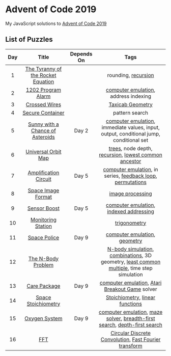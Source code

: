 # Advent of Code 2019

My JavaScript solutions to [Advent of Code 2019](https://adventofcode.com/2019)

## List of Puzzles

| Day |                         Title                         | Depends On |                                                                                                                                         Tags                                                                                                                                          |
| :-: | :---------------------------------------------------: | :--------: | :-----------------------------------------------------------------------------------------------------------------------------------------------------------------------------------------------------------------------------------------------------------------------------------: |
|  1  | [The Tyranny of the Rocket Equation](day01/readme.md) |            |                                                                                                  rounding, [recursion](<https://en.wikipedia.org/wiki/Recursion_(computer_science)>)                                                                                                  |
|  2  |         [1202 Program Alarm](day02/readme.md)         |            |                                                                                                    [computer emulation](https://en.wikipedia.org/wiki/Emulator), address indexing                                                                                                     |
|  3  |           [Crossed Wires](day03/readme.md)            |            |                                                                                                          [Taxicab Geometry](https://en.wikipedia.org/wiki/Taxicab_geometry)                                                                                                           |
|  4  |          [Secure Container](day04/readme.md)          |            |                                                                                                                                    pattern search                                                                                                                                     |
|  5  |  [Sunny with a Chance of Asteroids](day05/readme.md)  |   Day 2    |                                                                           [computer emulation](https://en.wikipedia.org/wiki/Emulator), immediate values, input, output, conditional jump, conditional set                                                                            |
|  6  |        [Universal Orbit Map](day06/readme.md)         |            |                         [trees](<https://en.wikipedia.org/wiki/Tree_(data_structure)>), node depth, [recursion](<https://en.wikipedia.org/wiki/Recursion_(computer_science)>), [lowest common ancestor](https://en.wikipedia.org/wiki/Lowest_common_ancestor)                         |
|  7  |       [Amplification Circuit](day07/readme.md)        |   Day 5    |                                              [computer emulation](https://en.wikipedia.org/wiki/Emulator), in series, [feedback loop](https://en.wikipedia.org/wiki/Feedback), [permutations](https://en.wikipedia.org/wiki/Permutation)                                              |
|  8  |         [Space Image Format](day08/readme.md)         |            |                                                                                                      [image processing](https://en.wikipedia.org/wiki/Digital_image_processing)                                                                                                       |
|  9  |            [Sensor Boost](day09/readme.md)            |   Day 5    |                                                                  [computer emulation](https://en.wikipedia.org/wiki/Emulator), [indexed addressing](https://en.wikipedia.org/wiki/Addressing_mode#Indexed_absolute)                                                                   |
| 10  |         [Monitoring Station](day10/readme.md)         |            |                                                                                                              [trigonometry](https://en.wikipedia.org/wiki/Trigonometry)                                                                                                               |
| 11  |            [Space Police](day11/readme.md)            |   Day 9    |                                                                                   [computer emulation](https://en.wikipedia.org/wiki/Emulator), [geometry](https://en.wikipedia.org/wiki/Geometry)                                                                                    |
| 12  |         [The N-Body Problem](day12/readme.md)         |            |                   [N-body simulation](https://en.wikipedia.org/wiki/N-body_simulation), [combinations](https://en.wikipedia.org/wiki/Combination), 3D geometry, [least common multiple](https://en.wikipedia.org/wiki/Least_common_multiple), time step simulation                    |
| 13  |            [Care Package](day13/readme.md)            |   Day 9    |                                                                   [computer emulation](https://en.wikipedia.org/wiki/Emulator), [Atari Breakout Game](<https://en.wikipedia.org/wiki/Breakout_(video_game)>) solver                                                                   |
| 14  |        [Space Stoichiometry](day14/readme.md)         |            |                                                                            [Stoichiometry](https://en.wikipedia.org/wiki/Stoichiometry), [linear functions](https://en.wikipedia.org/wiki/Linear_function)                                                                            |
| 15  |           [Oxygen System](day15/readme.md)            |   Day 9    | [computer emulation](https://en.wikipedia.org/wiki/Emulator), [maze solver](https://en.wikipedia.org/wiki/Maze_solving_algorithm), [breadth-first search](https://en.wikipedia.org/wiki/Breadth-first_search), [depth-first search](https://en.wikipedia.org/wiki/Depth-first_search) |
| 16  |                [FFT](day16/readme.md)                 |            |                                               [Circular Discrete Convolution](https://en.wikipedia.org/wiki/Convolution#Circular_discrete_convolution), [Fast Fourier transform](https://en.wikipedia.org/wiki/Fast_Fourier_transform)                                                |
